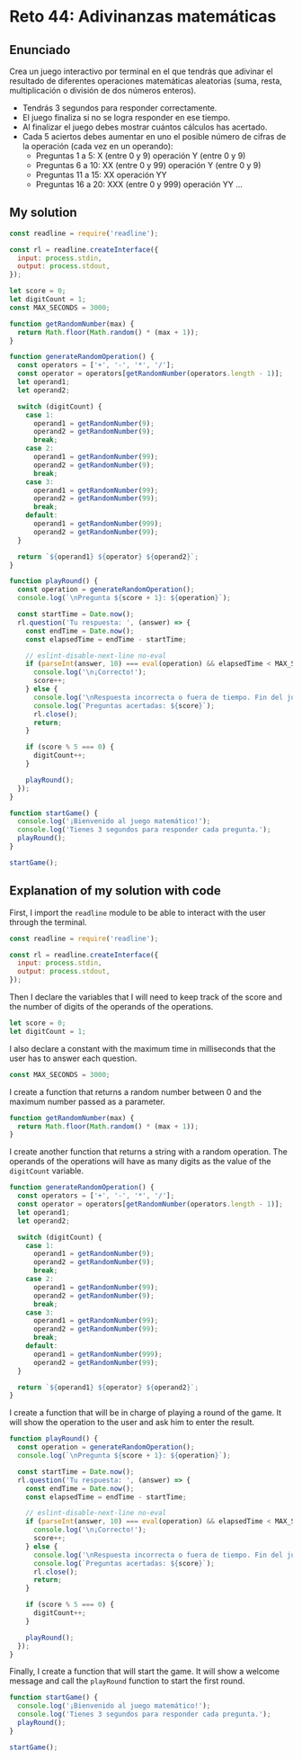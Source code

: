 # Reto 44: Adivinanzas matemáticas

## Enunciado

Crea un juego interactivo por terminal en el que tendrás que adivinar el resultado de diferentes operaciones matemáticas aleatorias (suma, resta, multiplicación o división de dos números enteros).

- Tendrás 3 segundos para responder correctamente.
- El juego finaliza si no se logra responder en ese tiempo.
- Al finalizar el juego debes mostrar cuántos cálculos has acertado.
- Cada 5 aciertos debes aumentar en uno el posible número de cifras de la operación (cada vez en un operando):
  - Preguntas 1 a 5: X (entre 0 y 9) operación Y (entre 0 y 9)
  - Preguntas 6 a 10: XX (entre 0 y 99) operación Y (entre 0 y 9)
  - Preguntas 11 a 15: XX operación YY
  - Preguntas 16 a 20: XXX (entre 0 y 999) operación YY
  ...

## My solution

```js
const readline = require('readline');

const rl = readline.createInterface({
  input: process.stdin,
  output: process.stdout,
});

let score = 0;
let digitCount = 1;
const MAX_SECONDS = 3000;

function getRandomNumber(max) {
  return Math.floor(Math.random() * (max + 1));
}

function generateRandomOperation() {
  const operators = ['+', '-', '*', '/'];
  const operator = operators[getRandomNumber(operators.length - 1)];
  let operand1;
  let operand2;

  switch (digitCount) {
    case 1:
      operand1 = getRandomNumber(9);
      operand2 = getRandomNumber(9);
      break;
    case 2:
      operand1 = getRandomNumber(99);
      operand2 = getRandomNumber(9);
      break;
    case 3:
      operand1 = getRandomNumber(99);
      operand2 = getRandomNumber(99);
      break;
    default:
      operand1 = getRandomNumber(999);
      operand2 = getRandomNumber(99);
  }

  return `${operand1} ${operator} ${operand2}`;
}

function playRound() {
  const operation = generateRandomOperation();
  console.log(`\nPregunta ${score + 1}: ${operation}`);

  const startTime = Date.now();
  rl.question('Tu respuesta: ', (answer) => {
    const endTime = Date.now();
    const elapsedTime = endTime - startTime;

    // eslint-disable-next-line no-eval
    if (parseInt(answer, 10) === eval(operation) && elapsedTime < MAX_SECONDS) {
      console.log('\n¡Correcto!');
      score++;
    } else {
      console.log('\nRespuesta incorrecta o fuera de tiempo. Fin del juego.');
      console.log(`Preguntas acertadas: ${score}`);
      rl.close();
      return;
    }

    if (score % 5 === 0) {
      digitCount++;
    }

    playRound();
  });
}

function startGame() {
  console.log('¡Bienvenido al juego matemático!');
  console.log('Tienes 3 segundos para responder cada pregunta.');
  playRound();
}

startGame();

```

## Explanation of my solution with code

First, I import the `readline` module to be able to interact with the user through the terminal.

```js
const readline = require('readline');

const rl = readline.createInterface({
  input: process.stdin,
  output: process.stdout,
});
```

Then I declare the variables that I will need to keep track of the score and the number of digits of the operands of the operations.

```js
let score = 0;
let digitCount = 1;
```

I also declare a constant with the maximum time in milliseconds that the user has to answer each question.

```js
const MAX_SECONDS = 3000;
```

I create a function that returns a random number between 0 and the maximum number passed as a parameter.

```js
function getRandomNumber(max) {
  return Math.floor(Math.random() * (max + 1));
}
```

I create another function that returns a string with a random operation. The operands of the operations will have as many digits as the value of the `digitCount` variable.

```js
function generateRandomOperation() {
  const operators = ['+', '-', '*', '/'];
  const operator = operators[getRandomNumber(operators.length - 1)];
  let operand1;
  let operand2;

  switch (digitCount) {
    case 1:
      operand1 = getRandomNumber(9);
      operand2 = getRandomNumber(9);
      break;
    case 2:
      operand1 = getRandomNumber(99);
      operand2 = getRandomNumber(9);
      break;
    case 3:
      operand1 = getRandomNumber(99);
      operand2 = getRandomNumber(99);
      break;
    default:
      operand1 = getRandomNumber(999);
      operand2 = getRandomNumber(99);
  }

  return `${operand1} ${operator} ${operand2}`;
}
```

I create a function that will be in charge of playing a round of the game. It will show the operation to the user and ask him to enter the result.

```js
function playRound() {
  const operation = generateRandomOperation();
  console.log(`\nPregunta ${score + 1}: ${operation}`);

  const startTime = Date.now();
  rl.question('Tu respuesta: ', (answer) => {
    const endTime = Date.now();
    const elapsedTime = endTime - startTime;

    // eslint-disable-next-line no-eval
    if (parseInt(answer, 10) === eval(operation) && elapsedTime < MAX_SECONDS) {
      console.log('\n¡Correcto!');
      score++;
    } else {
      console.log('\nRespuesta incorrecta o fuera de tiempo. Fin del juego.');
      console.log(`Preguntas acertadas: ${score}`);
      rl.close();
      return;
    }

    if (score % 5 === 0) {
      digitCount++;
    }

    playRound();
  });
}
```

Finally, I create a function that will start the game. It will show a welcome message and call the `playRound` function to start the first round.

```js
function startGame() {
  console.log('¡Bienvenido al juego matemático!');
  console.log('Tienes 3 segundos para responder cada pregunta.');
  playRound();
}

startGame();
```
